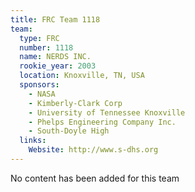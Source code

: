 ```yaml
---
title: FRC Team 1118
team:
  type: FRC
  number: 1118
  name: NERDS INC.
  rookie_year: 2003
  location: Knoxville, TN, USA
  sponsors:
    - NASA
    - Kimberly-Clark Corp
    - University of Tennessee Knoxville
    - Phelps Engineering Company Inc.
    - South-Doyle High
  links:
    Website: http://www.s-dhs.org
---
```

No content has been added for this team